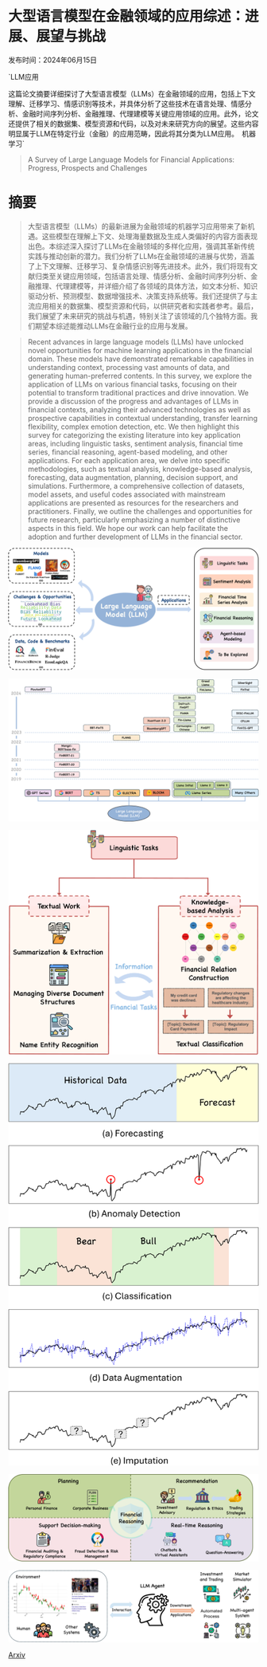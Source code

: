 # 大型语言模型在金融领域的应用综述：进展、展望与挑战

发布时间：2024年06月15日

`LLM应用

这篇论文摘要详细探讨了大型语言模型（LLMs）在金融领域的应用，包括上下文理解、迁移学习、情感识别等技术，并具体分析了这些技术在语言处理、情感分析、金融时间序列分析、金融推理、代理建模等关键应用领域的应用。此外，论文还提供了相关的数据集、模型资源和代码，以及对未来研究方向的展望。这些内容明显属于LLM在特定行业（金融）的应用范畴，因此将其分类为LLM应用。` `机器学习`

> A Survey of Large Language Models for Financial Applications: Progress, Prospects and Challenges

# 摘要

> 大型语言模型（LLMs）的最新进展为金融领域的机器学习应用带来了新机遇。这些模型在理解上下文、处理海量数据及生成人类偏好的内容方面表现出色。本综述深入探讨了LLMs在金融领域的多样化应用，强调其革新传统实践与推动创新的潜力。我们分析了LLMs在金融领域的进展与优势，涵盖了上下文理解、迁移学习、复杂情感识别等先进技术。此外，我们将现有文献归类至关键应用领域，包括语言处理、情感分析、金融时间序列分析、金融推理、代理建模等，并详细介绍了各领域的具体方法，如文本分析、知识驱动分析、预测模型、数据增强技术、决策支持系统等。我们还提供了与主流应用相关的数据集、模型资源和代码，以供研究者和实践者参考。最后，我们展望了未来研究的挑战与机遇，特别关注了该领域的几个独特方面。我们期望本综述能推动LLMs在金融行业的应用与发展。

> Recent advances in large language models (LLMs) have unlocked novel opportunities for machine learning applications in the financial domain. These models have demonstrated remarkable capabilities in understanding context, processing vast amounts of data, and generating human-preferred contents. In this survey, we explore the application of LLMs on various financial tasks, focusing on their potential to transform traditional practices and drive innovation. We provide a discussion of the progress and advantages of LLMs in financial contexts, analyzing their advanced technologies as well as prospective capabilities in contextual understanding, transfer learning flexibility, complex emotion detection, etc. We then highlight this survey for categorizing the existing literature into key application areas, including linguistic tasks, sentiment analysis, financial time series, financial reasoning, agent-based modeling, and other applications. For each application area, we delve into specific methodologies, such as textual analysis, knowledge-based analysis, forecasting, data augmentation, planning, decision support, and simulations. Furthermore, a comprehensive collection of datasets, model assets, and useful codes associated with mainstream applications are presented as resources for the researchers and practitioners. Finally, we outline the challenges and opportunities for future research, particularly emphasizing a number of distinctive aspects in this field. We hope our work can help facilitate the adoption and further development of LLMs in the financial sector.

![大型语言模型在金融领域的应用综述：进展、展望与挑战](../../../paper_images/2406.11903/LLM_overview.png)

![大型语言模型在金融领域的应用综述：进展、展望与挑战](../../../paper_images/2406.11903/model_2.png)

![大型语言模型在金融领域的应用综述：进展、展望与挑战](../../../paper_images/2406.11903/linguistic_tasks_2.png)

![大型语言模型在金融领域的应用综述：进展、展望与挑战](../../../paper_images/2406.11903/time_series.png)

![大型语言模型在金融领域的应用综述：进展、展望与挑战](../../../paper_images/2406.11903/financial_reasoning.png)

![大型语言模型在金融领域的应用综述：进展、展望与挑战](../../../paper_images/2406.11903/abm3.png)

[Arxiv](https://arxiv.org/abs/2406.11903)
